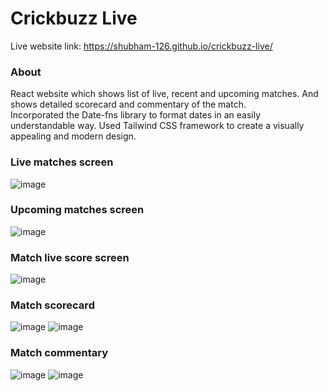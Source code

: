 # Crickbuzz Live

Live website link: https://shubham-126.github.io/crickbuzz-live/

### About
React website which shows list of live, recent and upcoming matches. And shows detailed scorecard and commentary of the match. <br/> Incorporated the Date-fns library to format dates in an easily understandable way. Used Tailwind CSS framework to create a visually appealing and modern design.

### Live matches screen
![image](https://user-images.githubusercontent.com/73948769/229345781-0427b627-c31f-47d5-a23d-81de352d402b.png)

### Upcoming matches screen
![image](https://user-images.githubusercontent.com/73948769/229345801-9cdf0f60-d25c-44a1-877f-5d8cf08179de.png)

### Match live score screen
![image](https://user-images.githubusercontent.com/73948769/229345825-308febe6-009a-4f49-bf63-3d68fd4038c0.png)

### Match scorecard
![image](https://user-images.githubusercontent.com/73948769/229345853-4a35ae23-28eb-463d-8c00-9f6289703390.png)
![image](https://user-images.githubusercontent.com/73948769/229345873-ac2508a6-6f0a-4dc1-90b5-b08195649a0b.png)

### Match commentary
![image](https://user-images.githubusercontent.com/73948769/229345904-b27a00f0-0796-4763-bffa-cac3368d4cae.png)
![image](https://user-images.githubusercontent.com/73948769/229345919-2dbfe2c8-f93b-4aa9-a9a0-8a59c8441295.png)
